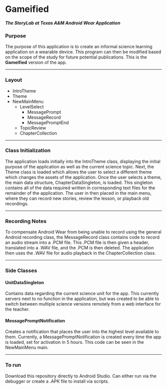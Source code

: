 # Gameified
***The StoryLab at Texas A&M Android Wear Application***

### Purpose
The purpose of this application is to create an informal science learning application on a wearable device. This program can then be modified based on the scope of the study for future potential publications. This is the **Gameified** version of the app.

- - - -
### Layout
* IntroTheme
* Theme
* NewMainMenu
    * LevelSelect
        * MessagePrompt
        * MessageRecord
        * MessagePromptEnd
    * TopicReview
    * ChapterCollection
    
- - - -
### Class Initialization
The application loads initially into the IntroTheme class, displaying the initial purpose of the application as well as the current science topic. Next, the Theme class is loaded which allows the user to select a different theme which changes the assets of the application. Once the user selects a theme, the main data structure, ChapterDataSingleton, is loaded. This singleton contains all of the data required written in corresponding text files for the remainder of the application. The user in then placed in the main menu, where they can record new stories, review the lesson, or playback old recordings.

- - - -
### Recording Notes
To compensate Android Wear from being unable to record using the general Android recording class, the MessageRecord class contains code to record an audio stream into a .PCM file. This .PCM file is then given a header, translated into a .WAV file, and the .PCM is then deleted. The application then uses the .WAV file for audio playback in the ChapterCollection class.

- - - -
### Side Classes

#### UnitDataSingleton
Contains data regarding the current science unit for the app. This currently servers next to no function in the application, but was created to be able to switch between multiple science versions remotely from a web interface for the teacher.

#### MessagePromptNotification
Creates a notification that places the user into the highest level available to them. Currently, a MessagePromptNotification is created every time the app is loaded, set for activation in 5 hours. This code can be seen in the NewMainMenu main.

- - - -
### To run
Download this repository directly to Android Studio. Can either run via the debugger or create a .APK file to install via scripts.
